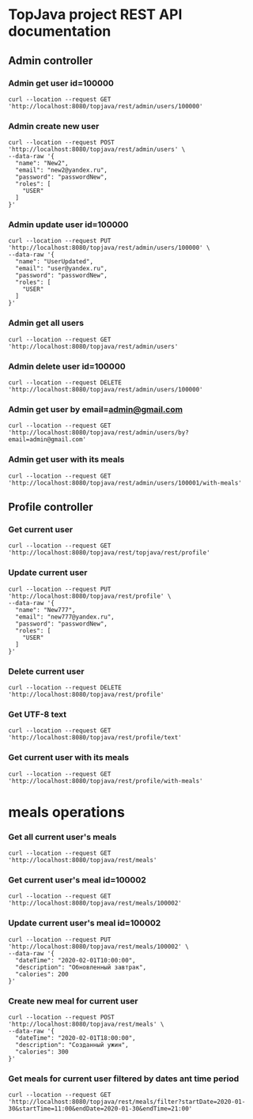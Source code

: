 # TopJava project REST API documentation
## Admin controller

### Admin get user id=100000
```shell
curl --location --request GET 'http://localhost:8080/topjava/rest/admin/users/100000'
```

### Admin create new user
```shell
curl --location --request POST 'http://localhost:8080/topjava/rest/admin/users' \
--data-raw '{
  "name": "New2",
  "email": "new2@yandex.ru",
  "password": "passwordNew",
  "roles": [
    "USER"
  ]
}'
```

### Admin update user id=100000
```shell
curl --location --request PUT 'http://localhost:8080/topjava/rest/admin/users/100000' \
--data-raw '{
  "name": "UserUpdated",
  "email": "user@yandex.ru",
  "password": "passwordNew",
  "roles": [
    "USER"
  ]
}'
```

### Admin get all users
```shell
curl --location --request GET 'http://localhost:8080/topjava/rest/admin/users'
```

### Admin delete user id=100000
```shell
curl --location --request DELETE 'http://localhost:8080/topjava/rest/admin/users/100000'
```

### Admin get user by email=admin@gmail.com
```shell
curl --location --request GET 'http://localhost:8080/topjava/rest/admin/users/by?email=admin@gmail.com'
```

### Admin get user with its meals
```shell
curl --location --request GET 'http://localhost:8080/topjava/rest/admin/users/100001/with-meals'
```

## Profile controller

### Get current user
```shell
curl --location --request GET 'http://localhost:8080/topjava/rest/topjava/rest/profile'
```

### Update current user
```shell
curl --location --request PUT 'http://localhost:8080/topjava/rest/profile' \
--data-raw '{
  "name": "New777",
  "email": "new777@yandex.ru",
  "password": "passwordNew",
  "roles": [
    "USER"
  ]
}'
```

### Delete current user 
```shell
curl --location --request DELETE 'http://localhost:8080/topjava/rest/profile'
```

### Get UTF-8 text
```shell
curl --location --request GET 'http://localhost:8080/topjava/rest/profile/text'
```

### Get current user with its meals
```shell
curl --location --request GET 'http://localhost:8080/topjava/rest/profile/with-meals'
```

# meals operations

### Get all current user's meals
```shell
curl --location --request GET 'http://localhost:8080/topjava/rest/meals'
```

### Get current user's meal id=100002
```shell
curl --location --request GET 'http://localhost:8080/topjava/rest/meals/100002'
```

### Update current user's meal id=100002
```shell
curl --location --request PUT 'http://localhost:8080/topjava/rest/meals/100002' \
--data-raw '{
  "dateTime": "2020-02-01T10:00:00",
  "description": "Обновленный завтрак",
  "calories": 200
}'
```

### Create new meal for current user
```shell
curl --location --request POST 'http://localhost:8080/topjava/rest/meals' \
--data-raw '{
  "dateTime": "2020-02-01T18:00:00",
  "description": "Созданный ужин",
  "calories": 300
}'
```

### Get meals for current user filtered by dates ant time period 
```shell
curl --location --request GET 'http://localhost:8080/topjava/rest/meals/filter?startDate=2020-01-30&startTime=11:00&endDate=2020-01-30&endTime=21:00'
```

